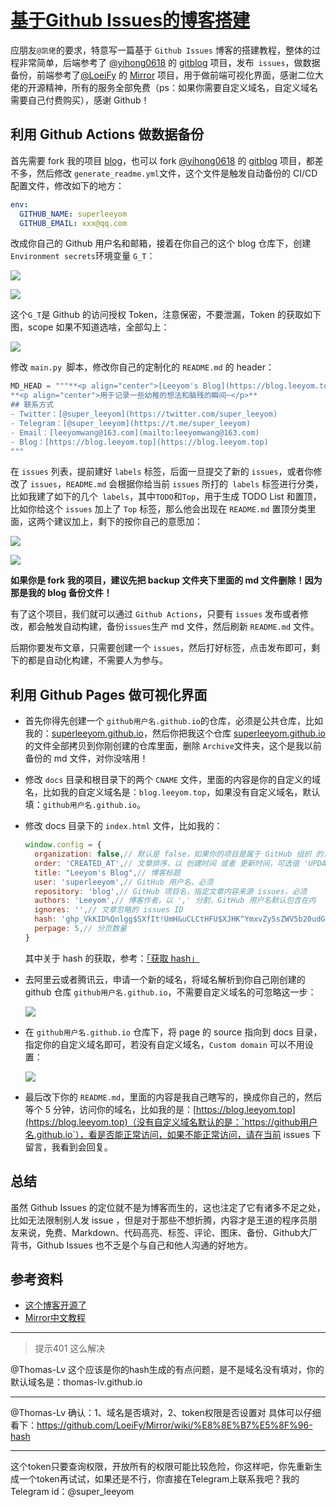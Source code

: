 # [基于Github Issues的博客搭建](https://github.com/superleeyom/blog/issues/38)

应朋友`@凯佬`的要求，特意写一篇基于 `Github Issues` 博客的搭建教程，整体的过程非常简单，后端参考了 [@yihong0618](https://github.com/yihong0618) 的 [gitblog](https://github.com/yihong0618/gitblog) 项目，发布` issues`，做数据备份，前端参考了[@LoeiFy](https://github.com/LoeiFy) 的 [Mirror](https://github.com/LoeiFy/Mirror) 项目，用于做前端可视化界面，感谢二位大佬的开源精神，所有的服务全部免费（ps：如果你需要自定义域名，自定义域名需要自己付费购买），感谢 Github！

## 利用 Github Actions 做数据备份

首先需要 fork 我的项目 [blog](https://github.com/superleeyom/blog)，也可以 fork [@yihong0618](https://github.com/yihong0618) 的 [gitblog](https://github.com/yihong0618/gitblog) 项目，都差不多，然后修改 `generate_readme.yml`文件，这个文件是触发自动备份的 CI/CD 配置文件，修改如下的地方：

```yml
env:
  GITHUB_NAME: superleeyom
  GITHUB_EMAIL: xxx@qq.com
```

改成你自己的 Github 用户名和邮箱，接着在你自己的这个 blog 仓库下，创建 `Environment secrets`环境变量 `G_T`：

![](https://raw.githubusercontent.com/superleeyom/blog/main/img/20210906215624.png)

![](https://raw.githubusercontent.com/superleeyom/blog/main/img/20210906220916.png)

这个`G_T`是 Github 的访问授权 Token，注意保密，不要泄漏，Token 的获取如下图，scope 如果不知道选啥，全部勾上：

![](https://raw.githubusercontent.com/superleeyom/blog/main/img/20210906215515.png)

修改 `main.py `脚本，修改你自己的定制化的 `README.md` 的 header：

```python
MD_HEAD = """**<p align="center">[Leeyom's Blog](https://blog.leeyom.top)</p>**
**<p align="center">用于记录一些幼稚的想法和脑残的瞬间~</p>**
## 联系方式
- Twitter：[@super_leeyom](https://twitter.com/super_leeyom)
- Telegram：[@super_leeyom](https://t.me/super_leeyom)
- Email：[leeyomwang@163.com](mailto:leeyomwang@163.com)
- Blog：[https://blog.leeyom.top](https://blog.leeyom.top)
"""
```

在 `issues` 列表，提前建好 `labels` 标签，后面一旦提交了新的 `issues`，或者你修改了 `issues`，`README.md` 会根据你给当前 `issues` 所打的` labels` 标签进行分类，比如我建了如下的几个` labels`，其中`TODO`和`Top`，用于生成 TODO List 和置顶，比如你给这个 `issues` 加上了 `Top` 标签，那么他会出现在 `README.md` 置顶分类里面，这两个建议加上，剩下的按你自己的意愿加：

![](https://raw.githubusercontent.com/superleeyom/blog/main/img/20210906220109.png)

![](https://raw.githubusercontent.com/superleeyom/blog/main/img/20210906220253.png)

**如果你是 fork 我的项目，建议先把 backup 文件夹下里面的 md 文件删除！因为那是我的 blog 备份文件！**

有了这个项目，我们就可以通过 `Github Actions`，只要有 `issues` 发布或者修改，都会触发自动构建，备份` issues `生产 md 文件，然后刷新 `README.md` 文件。

后期你要发布文章，只需要创建一个 `issues`，然后打好标签，点击发布即可，剩下的都是自动化构建，不需要人为参与。

## 利用 Github Pages 做可视化界面

- 首先你得先创建一个 `github用户名.github.io`的仓库，必须是公共仓库，比如我的：[superleeyom.github.io](https://github.com/superleeyom/superleeyom.github.io)，然后你把我这个仓库 [superleeyom.github.io](https://github.com/superleeyom/superleeyom.github.io) 的文件全部拷贝到你刚创建的仓库里面，删除 `Archive`文件夹，这个是我以前备份的 md 文件，对你没啥用！

- 修改 `docs` 目录和根目录下的两个 `CNAME` 文件，里面的内容是你的自定义的域名，比如我的自定义域名是：`blog.leeyom.top`，如果没有自定义域名，默认填：`github用户名.github.io`。

- 修改 docs 目录下的 `index.html` 文件，比如我的：

  ```js
  window.config = {
    organization: false,// 默认是 false，如果你的项目是属于 GitHub 组织 的，请设置为 true
    order: 'CREATED_AT',// 文章排序，以 创建时间 或者 更新时间，可选值 'UPDATED_AT'，'CREATED_AT'
    title: "Leeyom's Blog",// 博客标题
    user: 'superleeyom',// GitHub 用户名，必须
    repository: 'blog',// GitHub 项目名，指定文章内容来源 issues，必须
    authors: 'Leeyom',// 博客作者，以 ',' 分割，GitHub 用户名默认包含在内
    ignores: '',// 文章忽略的 issues ID
    hash: 'ghp_VkKID%Qnlgg$SXfIt!UmH&uCLCtHFU$XJHK^YmxvZy5sZWV5b20udG9w',// hash，必须
    perpage: 5,// 分页数量
  }
  ```

  其中关于 hash 的获取，参考：[「获取 hash」](https://github.com/LoeiFy/Mirror/wiki/%E8%8E%B7%E5%8F%96-hash)

- 去阿里云或者腾讯云，申请一个新的域名，将域名解析到你自己刚创建的 github 仓库 `github用户名.github.io`，不需要自定义域名的可忽略这一步：

  ![](https://raw.githubusercontent.com/superleeyom/blog/main/img/20210906222239.png)

- 在 `github用户名.github.io` 仓库下，将 page 的 source 指向到 docs 目录，指定你的自定义域名即可，若没有自定义域名，`Custom domain` 可以不用设置：

  ![](https://raw.githubusercontent.com/superleeyom/blog/main/img/20210906222539.png)

- 最后改下你的 `README.md`，里面的内容是我自己瞎写的，换成你自己的，然后等个 5 分钟，访问你的域名，比如我的是：[https://blog.leeyom.top](https://blog.leeyom.top)（没有自定义域名默认的是：`https://github用户名.github.io`），看是否能正常访问，如果不能正常访问，请在当前 issues 下留言，我看到会回复。

## 总结

虽然 Github Issues 的定位就不是为博客而生的，这也注定了它有诸多不足之处，比如无法限制别人发 issue ，但是对于那些不想折腾，内容才是王道的程序员朋友来说，免费、Markdown、代码高亮、标签、评论、图床、备份、Github大厂背书，Github Issues 也不乏是个与自己和他人沟通的好地方。

## 参考资料

- [这个博客开源了](https://github.com/yihong0618/gitblog/issues/177)
- [Mirror中文教程](https://github.com/LoeiFy/Mirror/wiki/%E4%B8%AD%E6%96%87%E6%95%99%E7%A8%8B)

---

> 提示401 这么解决

@Thomas-Lv 这个应该是你的hash生成的有点问题，是不是域名没有填对，你的默认域名是：thomas-lv.github.io

---

@Thomas-Lv 确认：1、域名是否填对，2、token权限是否设置对
具体可以仔细看下：https://github.com/LoeiFy/Mirror/wiki/%E8%8E%B7%E5%8F%96-hash

---

这个token只要查询权限，开放所有的权限可能比较危险，你这样吧，你先重新生成一个token再试试，如果还是不行，你直接在Telegram上联系我吧？我的Telegram id：@super_leeyom